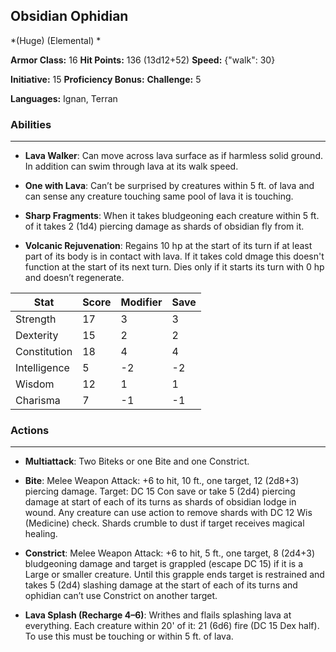 ## Obsidian Ophidian
*(Huge) (Elemental) *

**Armor Class:** 16
**Hit Points:** 136 (13d12+52)
**Speed:** {"walk": 30}

**Initiative:** 15
**Proficiency Bonus:**
**Challenge:** 5

**Languages:** Ignan, Terran

### Abilities
 --- 
- **Lava Walker**: Can move across lava surface as if harmless solid ground. In addition can swim through lava at its walk speed.

- **One with Lava**: Can’t be surprised by creatures within 5 ft. of lava and  can sense any creature touching same pool of lava it is touching.

- **Sharp Fragments**: When it takes bludgeoning each creature within 5 ft. of it takes 2 (1d4) piercing damage as shards of obsidian fly from it.

- **Volcanic Rejuvenation**: Regains 10 hp at the start of its turn if at least part of its body is in contact with lava. If it takes cold dmage this doesn't function at the start of its next turn. Dies only if it starts its turn with 0 hp and doesn’t regenerate.



| Stat | Score | Modifier | Save |
| ---- | ---- | ---- | ---- |
| Strength | 17 | 3 | 3 |
| Dexterity | 15 | 2 | 2 |
| Constitution | 18 | 4 | 4 |
| Intelligence | 5 | -2 | -2 |
| Wisdom | 12 | 1 | 1 |
| Charisma | 7 | -1 | -1 |

### Actions
 --- 
- **Multiattack**: Two Biteks or one Bite and one Constrict.

- **Bite**: Melee Weapon Attack: +6 to hit, 10 ft., one target, 12 (2d8+3) piercing damage. Target: DC 15 Con save or take 5 (2d4) piercing damage at start of each of its turns as shards of obsidian lodge in wound. Any creature can use action to remove shards with DC 12 Wis (Medicine) check. Shards crumble to dust if target receives magical healing.

- **Constrict**: Melee Weapon Attack: +6 to hit, 5 ft., one target, 8 (2d4+3) bludgeoning damage and target is grappled (escape DC 15) if it is a Large or smaller creature. Until this grapple ends target is restrained and takes 5 (2d4) slashing damage at the start of each of its turns and ophidian can’t use Constrict on another target.

- **Lava Splash (Recharge 4–6)**: Writhes and flails splashing lava at everything. Each creature within 20' of it: 21 (6d6) fire (DC 15 Dex half). To use this must be touching or within 5 ft. of lava.

